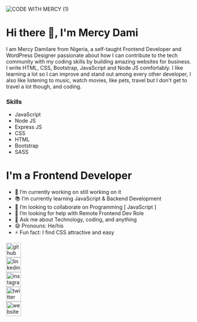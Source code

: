 ![CODE WITH MERCY (1)](https://user-images.githubusercontent.com/64808015/129446513-4a33a672-42ed-4907-be8b-1e3b8b26c4b0.png)

# Hi there 👋, I'm Mercy Dami

I am Mercy Damilare from Nigeria, a self-taught Frontend Developer and WordPress Designer passionate about how I can contribute to the tech community with my coding skills by building amazing websites for business. I write HTML, CSS, Bootstrap, JavaScript and Node JS comfortably. I like learning a lot so I can improve and stand out among every other developer, I also like listening to music, watch movies, like pets, travel but I don't get to travel a lot though, and coding.

### Skills

- JavaScript 
- Node JS
- Express JS
- CSS
- HTML
- Bootstrap
- SASS

# I'm a Frontend Developer 

- 🔭 I’m currently working on still working on it 
- :books: I’m currently learning JavaScript & Backend Development 
- 👯 I’m looking to collaborate on Programming [ JavaScript ] 
- 🤔 I’m looking for help with Remote Frontend Dev Role 
- 💬 Ask me about Technology, coding, and anything 
- 😄 Pronouns: He/his 
- ⚡ Fun fact: I find CSS attractive and easy 


[<img src='https://cdn.jsdelivr.net/npm/simple-icons@3.0.1/icons/github.svg' alt='github' height='40'>](https://github.com/mercyharbo)  
[<img src='https://cdn.jsdelivr.net/npm/simple-icons@3.0.1/icons/linkedin.svg' alt='linkedin' height='40'>](https://www.linkedin.com/in/codewithmercy/)  
[<img src='https://cdn.jsdelivr.net/npm/simple-icons@3.0.1/icons/instagram.svg' alt='instagram' height='40'>](https://www.instagram.com/codewithmercy/)  
[<img src='https://cdn.jsdelivr.net/npm/simple-icons@3.0.1/icons/twitter.svg' alt='twitter' height='40'>](https://twitter.com/codewithmercy)  
[<img src='https://cdn.jsdelivr.net/npm/simple-icons@3.0.1/icons/icloud.svg' alt='website' height='40'>](https://codewithmercy.netlify.app/)   
